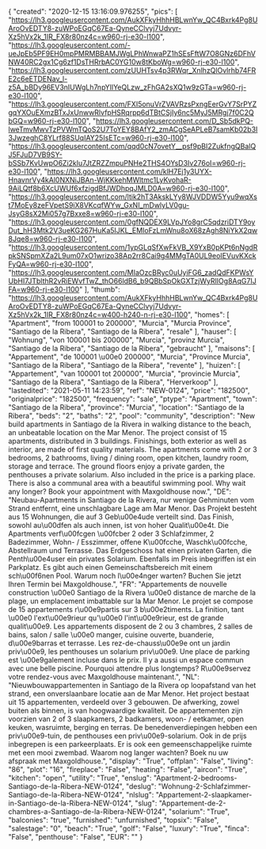 {
"created": "2020-12-15 13:16:09.976255",
"pics": [
"https://lh3.googleusercontent.com/AukXFkyHhhHBLwnYw_QC4Bxrk4Pg8UAroOvEDTY8-zuWPoEGqC67Ea-QyneCClvyj7Udvyr-Xz5hVx2k_1IR_FX8r80nz4c=w960-rj-e30-l100",
"https://lh3.googleusercontent.com/-ueJpEb5PF9EH0mpPMRMBBAMJWgLPhWnwaPZ1hSEsFftW7O8GNz6DFhVNW40RC2gx1Cg6zf1DsTHRrbAC0YG10w8tKboWg=w960-rj-e30-l100",
"https://lh3.googleusercontent.com/zUUHTsv4p3RWqr_XnlhzQlOvlrhb74FRE2c6eETDENav_l-z5A_bBDy96EV3nIUWgLh7npYIlYeQLzw_zFhGA2sXQ1w9zGTa=w960-rj-e30-l100",
"https://lh3.googleusercontent.com/FXI5onuVrZVAVRzsPxngEerGvY7SrPYZgqYXOuEXmzBTxJxUnwwRlvfpHSRqrpp6dTBtCSjIy6nc5MyJ5MRgj7f0C2QbGQ=w960-rj-e30-l100",
"https://lh3.googleusercontent.com/D_Sb5dkPQ-lweTmvMwvTzPVWmTQoS2U7ToYEY8BAfY2_zmACgSeAPLeB7samKb02b3I3JwzeghC8YLrf88SUqIAY25IsETc=w960-rj-e30-l100",
"https://lh3.googleusercontent.com/qqd0cN7ovetY__psf9pBI2ZukfngQBalQJ5FJuD7VB9SY-bSSb7KvUwpO6Zi2klu7JtZRZZmpuPNHe2THS4OYsD3Iv276oI=w960-rj-e30-l100",
"https://lh3.googleusercontent.com/klH7Ej1y3UYX-HnavnrVy4kAl0NXNiJBAn-WjKKkehMWltmc1LyKvohaR-9AiLQtf8b6XcUWUf6xfzigdBfJWDhpqJMLD0A=w960-rj-e30-l100",
"https://lh3.googleusercontent.com/ltik2hT3AkskLYy8WJVDDW5Yyu9wqXst7MoEy8zeFVpetS9iX8VKcqfWYw_GxNI_mDwlyLV0gu-JsyG8sX2Mi057g7Bxxe8=w960-rj-e30-l100",
"https://lh3.googleusercontent.com/0gfNQDEX9LVpJYo8grC5qdzriDTY9oyDut_hH3Mtk2V3ueKG267HuKa5IJKL_EMIoFzLmWnu8oX68zAgh8NiYkX2qw8Jqe8=w960-rj-e30-l100",
"https://lh3.googleusercontent.com/1ypGLqSfXwFkVB_X9YxB0pKPt6nNgdRpkSNSpmXZa2L9um07xO1wrizo38Ap2rr8Cai9g4MMgTA0UL9eoIEVuvKXckFyQA=w960-rj-e30-l100",
"https://lh3.googleusercontent.com/MIaOzcBRyc0uUyiFG6_zadQdFKPWsYUbHI7JTblthR2vRiEWvfTwZ_thO66ldB6_b9QBbSpOkGXTzjWyRlIOg8AqG7IJFA=w960-rj-e30-l100"
],
"thumb": "https://lh3.googleusercontent.com/AukXFkyHhhHBLwnYw_QC4Bxrk4Pg8UAroOvEDTY8-zuWPoEGqC67Ea-QyneCClvyj7Udvyr-Xz5hVx2k_1IR_FX8r80nz4c=w400-h240-n-rj-e30-l100",
"homes": [
"Apartment",
"from 100001 to 200000",
"Murcia",
"Murcia Province",
"Santiago de la Ribera",
"Santiago de la Ribera",
"resale"
],
"hauser": [
"Wohnung",
"von 100001 bis 200000",
"Murcia",
"provinz Murcia",
"Santiago de la Ribera",
"Santiago de la Ribera",
"gebraucht"
],
"maisons": [
"Appartement",
"de 100001 \u00e0 200000",
"Murcia",
"Province Murcia",
"Santiago de la Ribera",
"Santiago de la Ribera",
"revente"
],
"huizen": [
"Appartement",
"van 100001 tot 200000",
"Murcia",
"provincie Murcia",
"Santiago de la Ribera",
"Santiago de la Ribera",
"Herverkoop"
],
"lastedited": "2021-05-11 14:23:59",
"ref": "NEW-0124",
"price": "182500",
"originalprice": "182500",
"frequency": "sale",
"ptype": "Apartment",
"town": "Santiago de la Ribera",
"province": "Murcia",
"location": "Santiago de la Ribera",
"beds": "2",
"baths": "2",
"pool": "community",
"description": "New build apartments in Santiago de la Rivera in walking distance to the beach, an unbeatable location on the Mar Menor. The project consist of 15 apartments, distributed in 3 buildings. Finishings, both exterior as well as interior, are made of first quality materials. The apartments come with 2 or 3 bedrooms, 2 bathrooms, living / dining room, open kitchen, laundry room, storage and terrace.  The ground floors enjoy a private garden, the penthouses a private solarium. Also included in the price is a parking place. There is also a communal area with a beautiful swimming pool. Why wait any longer? Book your appointment with Maxgoldhouse now.",
"DE": "Neubau-Apartments in Santiago de la Rivera, nur wenige Gehminuten vom Strand entfernt, eine unschlagbare Lage am Mar Menor. Das Projekt besteht aus 15 Wohnungen, die auf 3 Geb\u00e4ude verteilt sind. Das Finish, sowohl au\u00dfen als auch innen, ist von hoher Qualit\u00e4t. Die Apartments verf\u00fcgen \u00fcber 2 oder 3 Schlafzimmer, 2 Badezimmer, Wohn- / Esszimmer, offene K\u00fcche, Waschk\u00fcche, Abstellraum und Terrasse. Das Erdgeschoss hat einen privaten Garten, die Penth\u00e4user ein privates Solarium. Ebenfalls im Preis inbegriffen ist ein Parkplatz. Es gibt auch einen Gemeinschaftsbereich mit einem sch\u00f6nen Pool. Warum noch l\u00e4nger warten? Buchen Sie jetzt Ihren Termin bei Maxgoldhouse.",
"FR": "Appartements de nouvelle construction \u00e0 Santiago de la Rivera \u00e0 distance de marche de la plage, un emplacement imbattable sur la Mar Menor. Le projet se compose de 15 appartements r\u00e9partis sur 3 b\u00e2timents. La finition, tant \u00e0 l'ext\u00e9rieur qu'\u00e0 l'int\u00e9rieur, est de grande qualit\u00e9. Les appartements disposent de 2 ou 3 chambres, 2 salles de bains, salon / salle \u00e0 manger, cuisine ouverte, buanderie, d\u00e9barras et terrasse. Les rez-de-chauss\u00e9e ont un jardin priv\u00e9, les penthouses un solarium priv\u00e9. Une place de parking est \u00e9galement incluse dans le prix. Il y a aussi un espace commun avec une belle piscine. Pourquoi attendre plus longtemps? R\u00e9servez votre rendez-vous avec Maxgoldhouse maintenant.",
"NL": "Nieuwbouwappartementen in Santiago de la Rivera op loopafstand van het strand, een onverslaanbare locatie aan de Mar Menor. Het project bestaat uit 15 appartementen, verdeeld over 3 gebouwen. De afwerking, zowel buiten als binnen, is van hoogwaardige kwaliteit. De appartementen zijn voorzien van 2 of 3 slaapkamers, 2 badkamers, woon- / eetkamer, open keuken, wasruimte, berging en terras. De benedenverdiepingen hebben een priv\u00e9-tuin, de penthouses een priv\u00e9-solarium. Ook in de prijs inbegrepen is een parkeerplaats. Er is ook een gemeenschappelijke ruimte met een mooi zwembad. Waarom nog langer wachten? Boek nu uw afspraak met Maxgoldhouse.",
"display": "True",
"offplan": "False",
"living": "86",
"plot": "16",
"fireplace": "False",
"heating": "False",
"aircon": "True",
"kitchen": "open",
"utility": "True",
"enslug": "Apartment-2-bedrooms-Santiago-de-la-Ribera-NEW-0124",
"deslug": "Wohnung-2-Schlafzimmer-Santiago-de-la-Ribera-NEW-0124",
"nlslug": "Appartement-2-slaapkamer-in-Santiago-de-la-Ribera-NEW-0124",
"slug": "Appartement-de-2-chambres-a-Santiago-de-la-Ribera-NEW-0124",
"solarium": "True",
"balconies": "true",
"furnished": "unfurnished",
"topsix": "False",
"salestage": "0",
"beach": "True",
"golf": "False",
"luxury": "True",
"finca": "False",
"penthouse": "False",
"EUR": ""
}